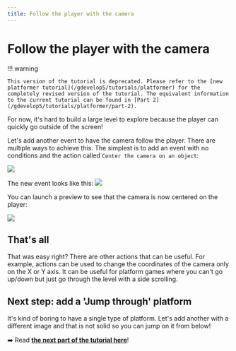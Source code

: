 ```yaml
---
title: Follow the player with the camera
---
```

# Follow the player with the camera

!!! warning

    This version of the tutorial is deprecated. Please refer to the [new platformer tutorial](/gdevelop5/tutorials/platformer) for the completely revised version of the tutorial. The equivalent information to the current tutorial can be found in [Part 2](/gdevelop5/tutorials/platformer/part-2).

For now, it's hard to build a large level to explore because the player can quickly go outside of the screen!

Let's add another event to have the camera follow the player. There are multiple ways to achieve this. The simplest is to add an event with no conditions and the action called `Center the camera on an object`:

![](/gdevelop5/tutorials/platform-game/screen_shot_2017-09-26_at_22.25.53.png)

The new event looks like this:
![](/gdevelop5/tutorials/platform-game/screen_shot_2017-09-26_at_22.26.20.png)

You can launch a preview to see that the camera is now centered on the player:

![](/gdevelop5/tutorials/platform-game/screen_shot_2017-09-26_at_22.27.31.png)

## That's all

That was easy right? There are other actions that can be useful. For example, actions can be used to change the coordinates of the camera only on the X or Y axis.
It can be useful for platform games where you can't go up/down but just go through the level with a side scrolling.

## Next step: add a 'Jump through' platform

It's kind of boring to have a single type of platform. Let's add another with a different image and that is not solid so you can jump on it from below!

➡️ Read **[the next part of the tutorial here](/gdevelop5/tutorials/platform-game/4-add-jump-thru-platforms)**!